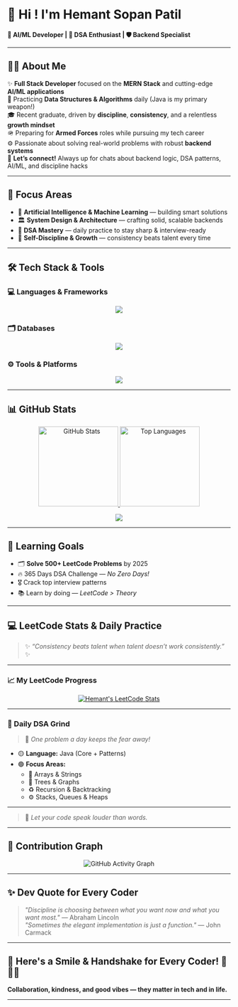 # 👋 Hi ! I'm Hemant Sopan Patil

**🚀 AI/ML Developer | 🧩 DSA Enthusiast | 🛡️ Backend Specialist**

---

## 🧑‍💻 About Me

✨ **Full Stack Developer** focused on the **MERN Stack** and cutting-edge **AI/ML applications**  
🧠 Practicing **Data Structures & Algorithms** daily (Java is my primary weapon!)  
🎓 Recent graduate, driven by **discipline**, **consistency**, and a relentless **growth mindset**  
🪖 Preparing for **Armed Forces** roles while pursuing my tech career  
⚙️ Passionate about solving real-world problems with robust **backend systems**  
💬 **Let’s connect!** Always up for chats about backend logic, DSA patterns, AI/ML, and discipline hacks

---

## 🎯 Focus Areas

- 🤖 **Artificial Intelligence & Machine Learning** — building smart solutions
- 🏛️ **System Design & Architecture** — crafting solid, scalable backends
- 🔁 **DSA Mastery** — daily practice to stay sharp & interview-ready
- 🧘 **Self-Discipline & Growth** — consistency beats talent every time

---

## 🛠️ Tech Stack & Tools
### 💻 Languages & Frameworks
<p align="center">
  <img src="https://skillicons.dev/icons?i=java,python,js,html,css,tensorflow,pytorch,scikitlearn,bootstrap" />
</p>

### 🗂️ Databases
<p align="center">
  <img src="https://skillicons.dev/icons?i=mysql,sqlite,postgresql,mongodb" />
</p>

### ⚙️ Tools & Platforms
<p align="center">
  <img src="https://skillicons.dev/icons?i=linux,git,vscode,docker,aws,gcp" />
</p>

---

## 📊 GitHub Stats
<p align="center">
  <a href="https://github.com/Hemant210">
    <img src="https://github-readme-stats.vercel.app/api?username=Hemant210&show_icons=true&theme=tokyonight&border_radius=10&hide_border=false&count_private=true&include_all_commits=true" height="180" alt="GitHub Stats" />
  </a>
  <a href="https://github.com/Hemant210">
    <img src="https://github-readme-stats.vercel.app/api/top-langs/?username=Hemant210&layout=compact&theme=tokyonight&border_radius=10&hide_border=false" height="180" alt="Top Languages" />
  </a>
</p>

<p align="center">
  <a href="https://github.com/Hemant210">
    <img src="https://streak-stats.demolab.com?user=Hemant210&theme=tokyonight&hide_border=false&border_radius=10&date_format=j%20M%5B%20Y%5D"/>
  </a>
</p>

---

## 🎯 Learning Goals

- 🗂️ **Solve 500+ LeetCode Problems** by 2025
- 🔥 365 Days DSA Challenge — *No Zero Days!*
- 🎖️ Crack top interview patterns
- 📚 Learn by doing — *LeetCode > Theory*

---
## 💻 LeetCode Stats & Daily Practice

> ✨ *“Consistency beats talent when talent doesn’t work consistently.”* ✨

---

### 📈 My LeetCode Progress

<p align="center">
  <a href="https://leetcode.com/u/Hemant2103/" target="_blank">
    <img src="https://leetcard.jacoblin.cool/Hemant2103?theme=dark&font=Baloo%20Bhai&ext=heatmap&animation=true" alt="Hemant's LeetCode Stats" />
  </a>
</p>

---

### 🧠 Daily DSA Grind

> 🚀 *One problem a day keeps the fear away!*

- 🟡 **Language:** Java (Core + Patterns)
- 🟢 **Focus Areas:**
  - 🧮 Arrays & Strings
  - 🌳 Trees & Graphs
  - ♻️ Recursion & Backtracking
  - ⚙️ Stacks, Queues & Heaps

---

> 💬 *Let your code speak louder than words.*

---

## 📅 Contribution Graph

<p align="center">
  <img src="https://github-readme-activity-graph.vercel.app/graph?username=Hemant210&theme=github-compact&area=true&hide_border=true&line=00BFFF&point=1DB954&color=7FDBFF&bg_color=0d1117" alt="GitHub Activity Graph"/>
</p>

---

## ✨ Dev Quote for Every Coder

> _"Discipline is choosing between what you want now and what you want most."_ — Abraham Lincoln  
> _"Sometimes the elegant implementation is just a function."_ — John Carmack

---

## 🤝 Here's a Smile & Handshake for Every Coder! 👋😄🤝

**Collaboration, kindness, and good vibes — they matter in tech and in life.**

---
